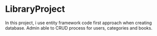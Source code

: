 # LibraryProject
In this project, i use entity framework code first approach when creating database. Admin able to CRUD process for users, categories and books.
